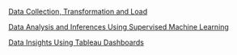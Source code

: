 [Data Collection, Transformation and Load](README_ETL.md)

[Data Analysis and Inferences Using Supervised Machine Learning](README_ML.md)

[Data Insights Using Tableau Dashboards](README_Dash.md)
